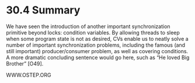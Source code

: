 # 30.4 Summary  

We have seen the introduction of another important synchronization primitive beyond locks: condition variables. By allowing threads to sleep when some program state is not as desired, CVs enable us to neatly solve a number of important synchronization problems, including the famous (and still important) producer/consumer problem, as well as covering conditions. A more dramatic concluding sentence would go here, such as “He loved Big Brother” [O49].  

WWW.OSTEP.ORG  

